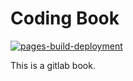 # Coding Book

[![pages-build-deployment](https://github.com/mckoh/coding/actions/workflows/pages/pages-build-deployment/badge.svg?branch=main)](https://github.com/mckoh/coding/actions/workflows/pages/pages-build-deployment)

This is a gitlab book.
